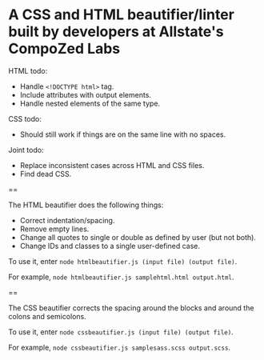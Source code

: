 # A CSS and HTML beautifier/linter built by developers at Allstate's CompoZed Labs

HTML todo:
- Handle `<!DOCTYPE html>` tag.
- Include attributes with output elements.
- Handle nested elements of the same type.

CSS todo:
- Should still work if things are on the same line with no spaces.

Joint todo:
- Replace inconsistent cases across HTML and CSS files.
- Find dead CSS.

==

The HTML beautifier does the following things:
- Correct indentation/spacing.
- Remove empty lines.
- Change all quotes to single or double as defined by user (but not both).
- Change IDs and classes to a single user-defined case.

To use it, enter `node htmlbeautifier.js (input file) (output file)`.

For example, `node htmlbeautifier.js samplehtml.html output.html`.

==

The CSS beautifier corrects the spacing around the blocks and around the colons and semicolons.

To use it, enter `node cssbeautifier.js (input file) (output file)`.

For example, `node cssbeautifier.js samplesass.scss output.scss`.
